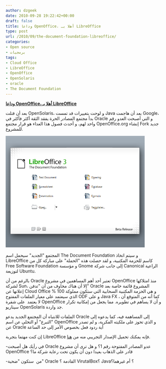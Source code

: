 ```yaml
---
author: dzgeek
date: 2010-09-28 19:22:42+00:00
draft: false
title: وداعا OpenOffice، أهلا بـ LibreOffice
type: post
url: /2010/09/the-document-foundation-libreoffice/
categories:
- Open source
- برمجيات
tags:
- Cloud Office
- LibreOffice
- OpenOffice
- OpenSolaris
- oracle
- The Document Foundation
---
```


[**وداعا OpenOffice، أهلا بـ LibreOffice**](https://www.it-scoop.com/2010/09/the-document-foundation-libreoffice)


بعد أن قتلت OpenSolaris، و لوحت بتغييرات قد تمست Java بعد أن هاجمت Google، بدأ مجتمع المصادر الحرة يفقد الثقة أكثر فأكثر في Oracle و التي أصبحت العدو رقم واحد لهم، و أحدث فصول هذا العداء هو قرار مجتمع OpenOffice.org إنشاء Fork جديد للمشروع.

[![](LO_StartCenter_Small.png)
](https://www.it-scoop.com/2010/09/the-document-foundation-libreoffice)

المجتمع "الجديد" سيحمل اسم The Document Foundation و سيتم اتخاذ LibreOffice كاسم للحزمة المكتبية، و لقد حصلت هذه "الحملة" على مباركة كل من Free Software Foundation و مؤسسة Gnome إلى جانب شركة Canonical الراعية لتوزيعة Ubuntu.

بالرغم من أن Oracle تعتبر أحد أهم المساهمين في مشروع OpenOffice منذ امتلاكها لشركة Sun، إلا أن هناك مخاوف من أن "تدفن" Oracle المشروع قائمة خاصة بعد إعلانها عن Cloud Office و هي الحزمة المكتبية السحابية التي ستكون مملوكة 100 % الذي سيعتمد على معيار الملفات المفتوح ODF و على Java FX ، كما أنه من المتوقع أن لا يعتمد  على شفرة OpenOffice و أن لا يساهم في تطويره. مما يجعل من إمكانية تكرار سيناريو OpenSolaris جد واردة.

الملفات للانتباه أن المجتمع الجديد يدعو Oracle إلى المساهمة فيه، كما يدعوه إلى "التبرع" أو التخلي عن اسم OpenOffice و الذي تحوز على ملكيته الفكرية، و لم تصدر عن Oracle أية ردود فعل بخصوص الأمر إلى حد الساعة

إن كنت مهتما بتجربة LibreOffice فإنه يمكنك تحميل الإصدار التجريبي منه من [هنا](http://www.documentfoundation.org/download/).

-في رأيك هل أصبحت Oracle عدو المصادر المفتوحة رقم 1؟ و هل ترى أن مشروع OpenOffice قادر على الذهاب بعيدا دون أن يكون تحت رعاية شركة ما؟

-من  ستكون "ضحية" Oracle القادمة ؟ VirutalBox؟ Java؟ أم غيرهما؟

